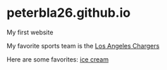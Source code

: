 # peterbla26.github.io

My first website

My favorite sports team is the [Los Angeles Chargers](https://www.chargers.com/)

Here are some favorites: [ice cream](recs.md)
